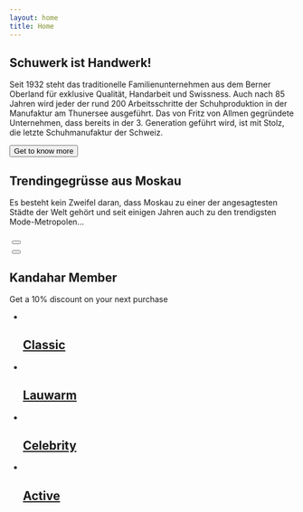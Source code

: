 ```yaml
---
layout: home
title: Home
---
```


<!-- Summary -->
<section class="section">
  <div class="container">
    <div class="row">
      <div class="col">
        <h2>Schuwerk ist Handwerk!</h2>
        <p>Seit 1932 steht das traditionelle Familienunternehmen aus dem Berner Oberland für exklusive Qualität, Handarbeit und Swissness. Auch nach 85 Jahren wird jeder der rund 200 Arbeitsschritte der Schuhproduktion in der Manufaktur am Thunersee ausgeführt. Das von Fritz von Allmen gegründete Unternehmen, dass bereits in der 3. Generation geführt wird, ist mit Stolz, die letzte Schuhmanufaktur der Schweiz.</p>
        <button>Get to know more</button>
      </div><!-- /.col -->
    </div><!-- /.row -->
  </div><!-- /.container -->
</section><!-- /.section -->

<!-- Discover -->
<section class="section">
  <div class="container">
    <div class="row">
      <div class="col">
        <h2>Trendingegrüsse aus Moskau</h2>
        <p>Es besteht kein Zweifel daran, dass Moskau zu einer der angesagtesten Städte der Welt gehört und seit einigen Jahren auch zu den trendigsten Mode-Metropolen…</p>
      </div><!-- /.col -->
      <div class="col">
        <div class="row">
          <div class="col">
            <img src="" alt="">
            <button></button>
          </div><!-- /.col -->
          <div class="col">
            <img src="" alt="">
            <button></button>
          </div><!-- /.col -->
        </div><!-- /.row -->
      </div><!-- /.col -->
    </div><!-- /.row -->
  </div><!-- /.container -->
</section><!-- /.section -->

<!-- Membership -->
<section class="section">
  <div class="container">
    <div class="row">
      <div class="col">
        <h2>Kandahar Member</h2>
        <p>Get a 10% discount on your next purchase</p>
      </div><!-- /.col -->
    </div><!-- /.row -->
  </div><!-- /.container -->
</section><!-- /.section -->

<!-- Categories -->
<section class="section product-section product-categories" aria-label="Product Categories">
  <div class="container">
    <div class="row">
      <div class="col">
        <div class="woocommerce">
          <ul class="products">
            <li class="product-category product">
              <a href="#">
                <img src="/pages/assets/img/product-category001.jpg" alt="">
                <h2>Classic</h2>
              </a>
            </li>
            <li class="product-category product">
              <a href="#">
                <img src="/pages/assets/img/product-category002.jpg" alt="">
                <h2>Lauwarm</h2>
              </a>
            </li>
            <li class="product-category product">
              <a href="#">
                <img src="/pages/assets/img/product-category003.jpg" alt="">
                <h2>Celebrity</h2>
              </a>
            </li>
            <li class="product-category product">
              <a href="#">
                <img src="/pages/assets/img/product-category004.jpg" alt="">
                <h2>Active</h2>
              </a>
            </li>
          </ul><!-- /.products -->
        </div><!-- /.woocommerce -->
      </div><!-- /.col -->
    </div><!-- /.row -->
  </div><!-- /.container -->
</section><!-- /.section -->
